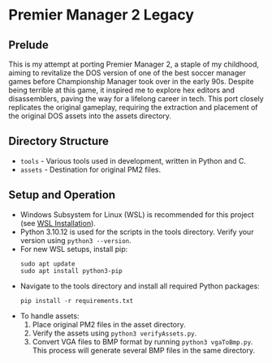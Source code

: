 # Premier Manager 2 Legacy

## Prelude
This is my attempt at porting Premier Manager 2, a staple of my childhood, aiming
to revitalize the DOS version of one of the best soccer manager games before
Championship Manager took over in the early 90s. Despite being terrible at this
game, it inspired me to explore hex editors and disassemblers, paving the way
for a lifelong career in tech. This port closely replicates the original
gameplay, requiring the extraction and placement of the original DOS assets into
the assets directory.

## Directory Structure
- `tools` - Various tools used in development, written in Python and C.
- `assets` - Destination for original PM2 files.

## Setup and Operation
- Windows Subsystem for Linux (WSL) is recommended for this project (see
[WSL Installation](https://learn.microsoft.com/en-us/windows/wsl/install)).
- Python 3.10.12 is used for the scripts in the tools directory. Verify your
version using `python3 --version`.
- For new WSL setups, install pip:
  ```
  sudo apt update
  sudo apt install python3-pip
  ```
- Navigate to the tools directory and install all required Python packages:
  ```
  pip install -r requirements.txt
  ```
- To handle assets:
  1. Place original PM2 files in the asset directory.
  2. Verify the assets using `python3 verifyAssets.py`.
  3. Convert VGA files to BMP format by running `python3 vgaToBmp.py`. This
     process will generate several BMP files in the same directory.